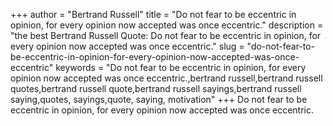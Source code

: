 +++
author = "Bertrand Russell"
title = "Do not fear to be eccentric in opinion, for every opinion now accepted was once eccentric."
description = "the best Bertrand Russell Quote: Do not fear to be eccentric in opinion, for every opinion now accepted was once eccentric."
slug = "do-not-fear-to-be-eccentric-in-opinion-for-every-opinion-now-accepted-was-once-eccentric"
keywords = "Do not fear to be eccentric in opinion, for every opinion now accepted was once eccentric.,bertrand russell,bertrand russell quotes,bertrand russell quote,bertrand russell sayings,bertrand russell saying,quotes, sayings,quote, saying, motivation"
+++
Do not fear to be eccentric in opinion, for every opinion now accepted was once eccentric.
